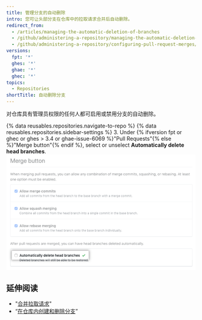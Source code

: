 ```yaml
---
title: 管理分支的自动删除
intro: 您可让头部分支在仓库中的拉取请求合并后自动删除。
redirect_from:
  - /articles/managing-the-automatic-deletion-of-branches
  - /github/administering-a-repository/managing-the-automatic-deletion-of-branches
  - /github/administering-a-repository/configuring-pull-request-merges/managing-the-automatic-deletion-of-branches
versions:
  fpt: '*'
  ghes: '*'
  ghae: '*'
  ghec: '*'
topics:
  - Repositories
shortTitle: 自动删除分支
---
```


对仓库具有管理员权限的任何人都可启用或禁用分支的自动删除。

{% data reusables.repositories.navigate-to-repo %}
{% data reusables.repositories.sidebar-settings %}
3. Under {% ifversion fpt or ghec or ghes > 3.4 or ghae-issue-6069 %}"Pull Requests"{% else %}"Merge button"{% endif %}, select or unselect **Automatically delete head branches**. ![启用或禁用分支自动删除的复选框](/assets/images/help/repository/automatically-delete-branches.png)

## 延伸阅读
- "[合并拉取请求](/pull-requests/collaborating-with-pull-requests/incorporating-changes-from-a-pull-request/merging-a-pull-request)"
- “[在仓库内创建和删除分支](/articles/creating-and-deleting-branches-within-your-repository)”
